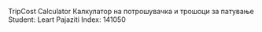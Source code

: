 TripCost Calculator
Калкулатор на потрошувачка и трошоци за патување
Student: Leart Pajaziti
Index: 141050
